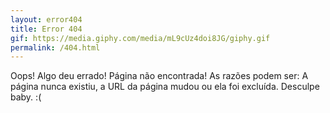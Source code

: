 ```yaml
---
layout: error404
title: Error 404
gif: https://media.giphy.com/media/mL9cUz4doi8JG/giphy.gif
permalink: /404.html
---
```


Oops! Algo deu errado! Página não encontrada! As razões podem ser: A página nunca existiu, a URL da página mudou ou ela foi excluída. Desculpe baby. :(